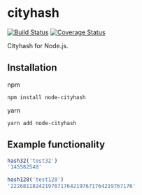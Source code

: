 # cityhash
[![Build Status](https://travis-ci.org/dark0dave/cityhash.svg?branch=master)](https://travis-ci.org/dark0dave/cityhash)
[![Coverage Status](https://coveralls.io/repos/github/dark0dave/cityhash/badge.svg?branch=master)](https://coveralls.io/github/dark0dave/cityhash?branch=master)

Cityhash for Node.js.

## Installation

npm
````
npm install node-cityhash
````

yarn
````
yarn add node-cityhash
````

## Example functionality

```js
hash32('test32')
'145582540'
```

```js
hash128('test128')
'222681182421976717642197671764219767176'
```
